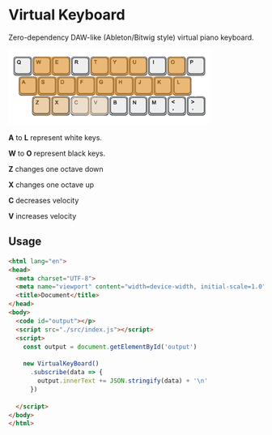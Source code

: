 # Virtual Keyboard
Zero-dependency DAW-like (Ableton/Bitwig style) virtual piano keyboard.

![keyboard](./assets/keyboard.png)

**A** to **L** represent white keys.

**W** to **O** represent black keys.

**Z** changes one octave down

**X** changes one octave up

**C** decreases velocity

**V** increases velocity



## Usage

```html
<html lang="en">
<head>
  <meta charset="UTF-8">
  <meta name="viewport" content="width=device-width, initial-scale=1.0">
  <title>Document</title>
</head>
<body>
  <code id="output"></p>
  <script src="./src/index.js"></script>
  <script>
    const output = document.getElementById('output')

    new VirtualKeyBoard()
      .subscribe(data => {
        output.innerText += JSON.stringify(data) + '\n'
      })

  </script>
</body>
</html>
```
